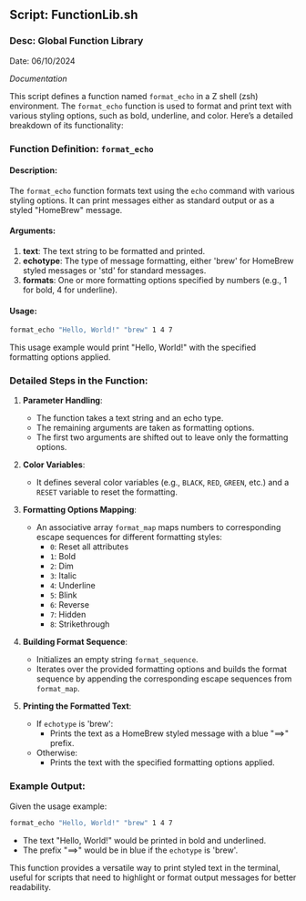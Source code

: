 ## Script: FunctionLib.sh
### Desc: Global Function Library
Date: 06/10/2024

_Documentation_

This script defines a function named `format_echo` in a Z shell (zsh) environment. The `format_echo` function is used to format and print text with various styling options, such as bold, underline, and color. Here’s a detailed breakdown of its functionality:

### Function Definition: `format_echo`

#### Description:
The `format_echo` function formats text using the `echo` command with various styling options. It can print messages either as standard output or as a styled "HomeBrew" message.

#### Arguments:
1. **text**: The text string to be formatted and printed.
2. **echotype**: The type of message formatting, either 'brew' for HomeBrew styled messages or 'std' for standard messages.
3. **formats**: One or more formatting options specified by numbers (e.g., 1 for bold, 4 for underline).

#### Usage:
```sh
format_echo "Hello, World!" "brew" 1 4 7
```

This usage example would print "Hello, World!" with the specified formatting options applied.

### Detailed Steps in the Function:

1. **Parameter Handling**:
   - The function takes a text string and an echo type.
   - The remaining arguments are taken as formatting options.
   - The first two arguments are shifted out to leave only the formatting options.

2. **Color Variables**:
   - It defines several color variables (e.g., `BLACK`, `RED`, `GREEN`, etc.) and a `RESET` variable to reset the formatting.

3. **Formatting Options Mapping**:
   - An associative array `format_map` maps numbers to corresponding escape sequences for different formatting styles:
     - `0`: Reset all attributes
     - `1`: Bold
     - `2`: Dim
     - `3`: Italic
     - `4`: Underline
     - `5`: Blink
     - `6`: Reverse
     - `7`: Hidden
     - `8`: Strikethrough

4. **Building Format Sequence**:
   - Initializes an empty string `format_sequence`.
   - Iterates over the provided formatting options and builds the format sequence by appending the corresponding escape sequences from `format_map`.

5. **Printing the Formatted Text**:
   - If `echotype` is 'brew':
     - Prints the text as a HomeBrew styled message with a blue "==>" prefix.
   - Otherwise:
     - Prints the text with the specified formatting options applied.

### Example Output:
Given the usage example:
```sh
format_echo "Hello, World!" "brew" 1 4 7
```

- The text "Hello, World!" would be printed in bold and underlined.
- The prefix "==>" would be in blue if the `echotype` is 'brew'.

This function provides a versatile way to print styled text in the terminal, useful for scripts that need to highlight or format output messages for better readability.